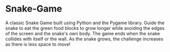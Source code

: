 # Snake-Game
A classic Snake Game built using Python and the Pygame library. Guide the snake to eat the green food blocks to grow longer while avoiding the edges of the screen and the snake's own body. The game ends when the snake collides with itself or the wall. As the snake grows, the challenge increases as there is less space to move!
